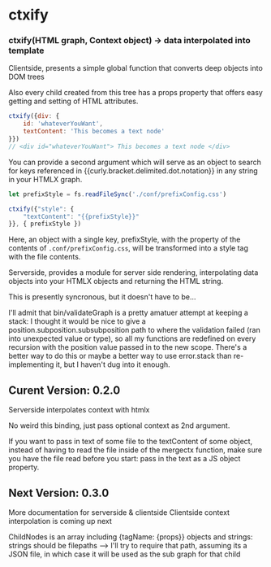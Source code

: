 # ctxify
### ctxify(HTML graph, Context object) -> data interpolated into template

Clientside, presents a simple global function that converts deep objects into DOM trees

Also every child created from this tree has a props property that offers easy getting and setting of HTML attributes.

```js
ctxify({div: {
	id: 'whateverYouWant', 
	textContent: 'This becomes a text node'
}})
// <div id="whateverYouWant"> This becomes a text node </div>
```
You can provide a second argument which will serve as an object to search for keys referenced in {{curly.bracket.delimited.dot.notation}} in any string in your HTMLX graph. 

```js
let prefixStyle = fs.readFileSync('./conf/prefixConfig.css')

ctxify({"style": {
	"textContent": "{{prefixStyle}}"
}}, { prefixStyle })
```

Here, an object with a single key, prefixStyle, with the property of the contents of `.conf/prefixConfig.css`, will be transformed into a style tag with the file contents.

Serverside, provides a module for server side rendering, interpolating data objects into your HTMLX objects and returning the HTML string.

This is presently syncronous, but it doesn't have to be...

I'll admit that bin/validateGraph is a pretty amatuer attempt at keeping a stack: I thought it would be nice to give a position.subposition.subsubposition path to where the validation failed (ran into unexpected value or type), so all my functions are redefined on every recursion with the position value passed in to the new scope. There's a better way to do this or maybe a better way to use error.stack than re-implementing it, but I haven't dug into it enough.

## Curent Version: 0.2.0

Serverside interpolates context with htmlx

No weird this binding, just pass optional context as 2nd argument.

If you want to pass in text of some file to the textContent of some object, instead of having to read the file inside of the mergectx function, make sure you have the file read before you start: pass in the text as a JS object property.

## Next Version: 0.3.0

More documentation for serverside & clientside
Clientside context interpolation is coming up next

ChildNodes is an array including {tagName: {props}} objects and strings: strings should be filepaths --> I'll try to require that path, assuming its a JSON file, in which case it will be used as the sub graph for that child
